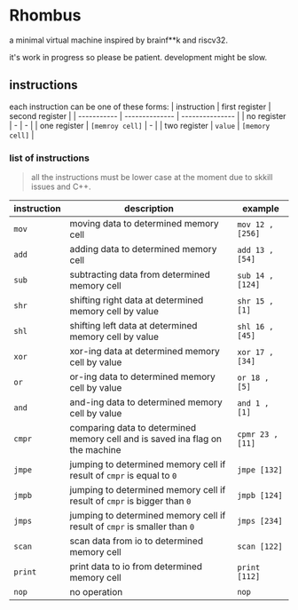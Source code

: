 # Rhombus
a minimal virtual machine inspired by brainf**k and riscv32. 


it's work in progress so please be patient. development might be slow.


## instructions
each instruction can be one of these forms:
| instruction | first register | second register |
| ----------- | -------------- | --------------- |
| no register | - | - |
| one register | `[memroy cell]` | - |
| two register | `value` | `[memory cell]` |

### list of instructions
> all the instructions must be lower case at the moment due to skkill issues and C++.

| instruction | description | example |
| ----------- | ----------- | ------- |
| `mov` | moving data to determined memory cell | `mov 12 , [256]` |
| `add` | adding data to determined memory cell | `add 13 , [54]` |
| `sub` | subtracting data from determined memory cell | `sub 14 , [124]` |
| `shr` | shifting right data at determined memory cell by value | `shr 15 , [1]` |
| `shl` | shifting left data at determined memory cell by value | `shl 16 , [45]` |
| `xor` | xor-ing data at determined memory cell by value | `xor 17 , [34]` |
| `or` | or-ing data to determined memory cell by value | `or 18 , [5]` |
| `and` | and-ing data to determined memory cell by value | `and 1 , [1]` |
| `cmpr` | comparing data to determined memory cell and is saved ina flag on the machine | `cpmr 23 , [11]` |
| `jmpe` | jumping to determined memory cell if result of `cmpr` is equal to `0` | `jmpe [132]` |
| `jmpb` | jumping to determined memory cell if result of `cmpr` is bigger than `0` | `jmpb [124]` |
| `jmps` | jumping to determined memory cell if result of `cmpr` is smaller than `0` | `jmps [234]` |
| `scan` | scan data from io to determined memory cell | `scan [122]` |
| `print` | print data to io from determined memory cell | `print [112]` |
| `nop` | no operation | `nop` |
